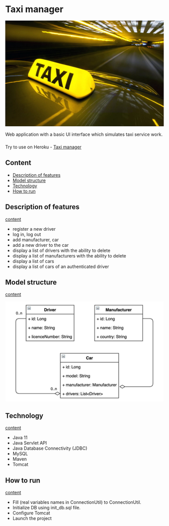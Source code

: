 # Taxi manager 
![drawing](auxiliary/cover-photo.jpg)

Web application with a basic UI interface which simulates taxi service work.
##### 
Try to use on Heroku - <a href="https://taxi-app-1.herokuapp.com/index">Taxi manager</a>

## <a id="content"></a>Content
- [Description of features](#description)
- [Model structure](#model-structure)
- [Technology](#technology)
- [How to run](#how-to-run)

## <a id="description"></a>Description of features
[content](#content)
- register a new driver
- log in, log out
- add manufacturer, car
- add a new driver to the car
- display a list of drivers with the ability to delete
- display a list of manufacturers with the ability to delete
- display a list of cars
- display a list of cars of an authenticated driver

## <a id="model-structure"></a>Model structure
[content](#content)

![model structure](auxiliary/shema-photo.jpeg)

## <a id="technology"></a>Technology
[content](#content)
- Java 11
- Java Servlet API
- Java Database Connectivity (JDBC)
- MySQL
- Maven
- Tomcat

## <a id="how-to-run"></a>How to run
[content](#content)
- Fill (real variables names in ConnectionUtil) to ConnectionUtil.
- Initialize DB using init_db.sql file.
- Configure Tomcat
- Launch the project
